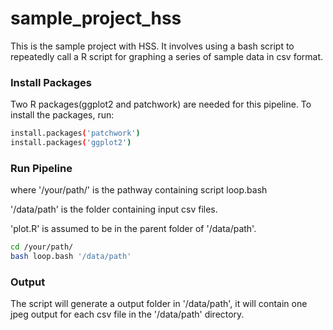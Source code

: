 # sample_project_hss
This is the sample project with HSS. It involves using a bash script to repeatedly call a R script for graphing a series of sample data in csv format.

### Install Packages
Two R packages(ggplot2 and patchwork) are needed for this pipeline. To install the packages, run:
```bash
install.packages('patchwork')
install.packages('ggplot2')
```

### Run Pipeline
where '/your/path/' is the pathway containing script loop.bash

'/data/path' is the folder containing input csv files.

'plot.R' is assumed to be in the parent folder of  '/data/path'. 

```bash
cd /your/path/
bash loop.bash '/data/path'
```

### Output
The script will generate a output folder in '/data/path', it will contain one jpeg output for each csv file in the '/data/path' directory. 

